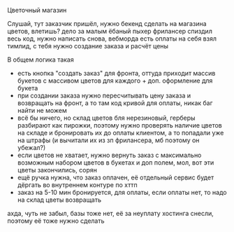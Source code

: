 Цветочный магазин

Слушай, тут заказчик пришёл, нужно бекенд сделать на магазина цветов, влетишь? дело за малым
ёбаный пыхер фрилансер спиздил весь код, нужно написать снова, вебморда есть
оплаты на себя взял тимлид, с тебя нужно создание заказа и расчёт цены

В общем логика такая

- есть кнопка "создать заказ" для фронта, оттуда приходит массив букетов с массивом цветов для каждого + доп. оформление для букета
- при создании заказа нужно пересчитывать цену заказа и возвращать на фронт, а то там код кривой для оплаты, никак баг найти не можем
- всё бы ничего, но склад цветов бля нерезиновый, герберы разбирают как пирожки, поэтому нужно проверять наличие цветов на складе и бронировать их до оплаты клиентом, а то попадали уже на штрафы (и вычитали их из зп фрилансера, мб поэтому он убежал?)
- если цветов не хватает, нужно вернуть заказ с максимально возможным набором цветов в букетах и доп полем, мол, вот эти цветы закончились, сорян
- ещё ручка нужна, что заказ оплачен, её отдельный сервис будет дёргать во внутреннем контуре по хттп
- заказ на 5-10 мин бронируется, для оплаты, если оплаты нет, то надо на склад цветы возвращать

ахда, чуть не забыл, базы тоже нет, её за неуплату хостинга снесли, поэтому её тоже нужно сделать
